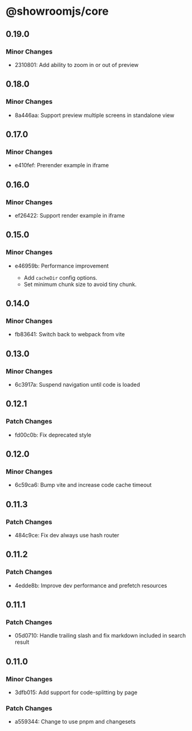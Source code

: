 # @showroomjs/core

## 0.19.0

### Minor Changes

- 2310801: Add ability to zoom in or out of preview

## 0.18.0

### Minor Changes

- 8a446aa: Support preview multiple screens in standalone view

## 0.17.0

### Minor Changes

- e410fef: Prerender example in iframe

## 0.16.0

### Minor Changes

- ef26422: Support render example in iframe

## 0.15.0

### Minor Changes

- e46959b: Performance improvement

  - Add `cacheDir` config options.
  - Set minimum chunk size to avoid tiny chunk.

## 0.14.0

### Minor Changes

- fb83641: Switch back to webpack from vite

## 0.13.0

### Minor Changes

- 6c3917a: Suspend navigation until code is loaded

## 0.12.1

### Patch Changes

- fd00c0b: Fix deprecated style

## 0.12.0

### Minor Changes

- 6c59ca6: Bump vite and increase code cache timeout

## 0.11.3

### Patch Changes

- 484c9ce: Fix dev always use hash router

## 0.11.2

### Patch Changes

- 4edde8b: Improve dev performance and prefetch resources

## 0.11.1

### Patch Changes

- 05d0710: Handle trailing slash and fix markdown included in search result

## 0.11.0

### Minor Changes

- 3dfb015: Add support for code-splitting by page

### Patch Changes

- a559344: Change to use pnpm and changesets
